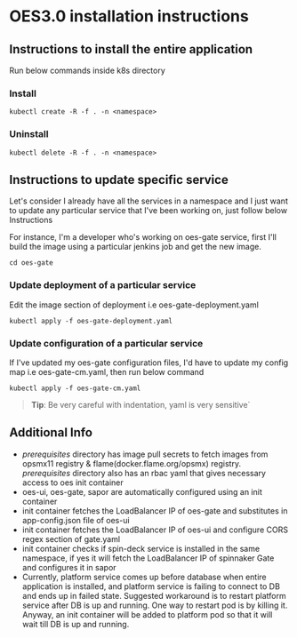 # OES3.0 installation instructions

## Instructions to install the entire application

Run below commands inside k8s directory

### Install
`
kubectl create -R -f . -n <namespace>
`

### Uninstall
`
kubectl delete -R -f . -n <namespace>
`

## Instructions to update specific service

Let's consider I already have all the services in a namespace and I just want to update any particular service that I've been working on, just follow below Instructions

For instance, I'm a developer who's working on oes-gate service, first I'll build the image using a particular jenkins job and get the new image.

`
cd oes-gate
`

### Update deployment of a particular service

Edit the image section of deployment i.e oes-gate-deployment.yaml

`
kubectl apply -f oes-gate-deployment.yaml
`

### Update configuration of a particular service
If I've updated my oes-gate configuration files, I'd have to update my config map i.e oes-gate-cm.yaml, then run below command

`
kubectl apply -f oes-gate-cm.yaml
`

> **Tip**: Be very careful with indentation, yaml is very sensitive`

## Additional Info
- *prerequisites* directory has image pull secrets to fetch images from opsmx11 registry & flame(docker.flame.org/opsmx) registry. *prerequisites* directory also has an rbac yaml that gives necessary access to oes init container
- oes-ui, oes-gate, sapor are automatically configured using an init container
- init container fetches the LoadBalancer IP of oes-gate and substitutes in app-config.json file of oes-ui
- init container fetches the LoadBalancer IP of oes-ui and configure CORS regex section of gate.yaml
- init container checks if spin-deck service is installed in the same namespace, if yes it will fetch the LoadBalancer IP of spinnaker Gate and configures it in sapor
- Currently, platform service comes up before database when entire application is installed, and platform service is failing to connect to DB and ends up in failed state. Suggested workaround is to restart platform service after DB is up and running. One way to restart pod is by killing it. Anyway, an init container will be added to platform pod so that it will wait till DB is up and running.
